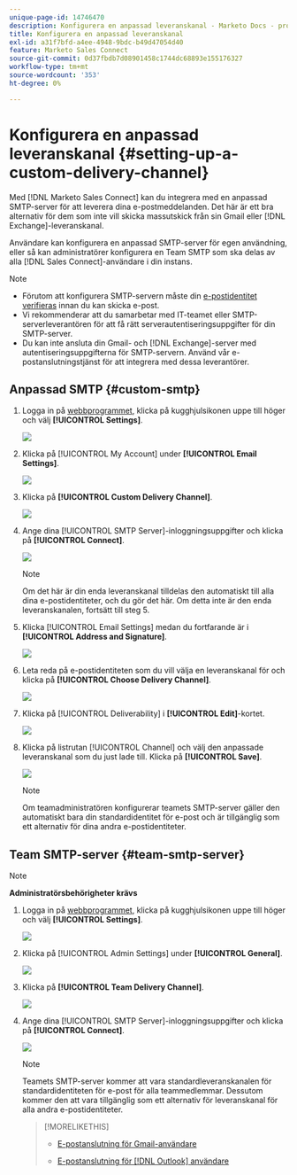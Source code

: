 ```yaml
---
unique-page-id: 14746470
description: Konfigurera en anpassad leveranskanal - Marketo Docs - produktdokumentation
title: Konfigurera en anpassad leveranskanal
exl-id: a31f7bfd-a4ee-4948-9bdc-b49d47054d40
feature: Marketo Sales Connect
source-git-commit: 0d37fbdb7d08901458c1744dc68893e155176327
workflow-type: tm+mt
source-wordcount: '353'
ht-degree: 0%

---
```


# Konfigurera en anpassad leveranskanal {#setting-up-a-custom-delivery-channel}

Med [!DNL Marketo Sales Connect] kan du integrera med en anpassad SMTP-server för att leverera dina e-postmeddelanden. Det här är ett bra alternativ för dem som inte vill skicka massutskick från sin Gmail eller [!DNL Exchange]-leveranskanal.

Användare kan konfigurera en anpassad SMTP-server för egen användning, eller så kan administratörer konfigurera en Team SMTP som ska delas av alla [!DNL Sales Connect]-användare i din instans.

>[!NOTE]
>
>* Förutom att konfigurera SMTP-servern måste din [e-postidentitet verifieras](/help/marketo/product-docs/marketo-sales-connect/getting-started/email-settings/verify-your-email.md) innan du kan skicka e-post.
>* Vi rekommenderar att du samarbetar med IT-teamet eller SMTP-serverleverantören för att få rätt serverautentiseringsuppgifter för din SMTP-server.
>* Du kan inte ansluta din Gmail- och [!DNL Exchange]-server med autentiseringsuppgifterna för SMTP-servern. Använd vår e-postanslutningstjänst för att integrera med dessa leverantörer.

## Anpassad SMTP {#custom-smtp}

1. Logga in på [webbprogrammet](https://toutapp.com/login), klicka på kugghjulsikonen uppe till höger och välj **[!UICONTROL Settings]**.

   ![](assets/setting-up-a-custom-delivery-channel-1.png)

1. Klicka på [!UICONTROL My Account] under **[!UICONTROL Email Settings]**.

   ![](assets/setting-up-a-custom-delivery-channel-2.png)

1. Klicka på **[!UICONTROL Custom Delivery Channel]**.

   ![](assets/setting-up-a-custom-delivery-channel-3.png)

1. Ange dina [!UICONTROL SMTP Server]-inloggningsuppgifter och klicka på **[!UICONTROL Connect]**.

   ![](assets/setting-up-a-custom-delivery-channel-4.png)

   >[!NOTE]
   >
   >Om det här är din enda leveranskanal tilldelas den automatiskt till alla dina e-postidentiteter, och du gör det här. Om detta inte är den enda leveranskanalen, fortsätt till steg 5.

1. Klicka [!UICONTROL Email Settings] medan du fortfarande är i **[!UICONTROL Address and Signature]**.

   ![](assets/setting-up-a-custom-delivery-channel-5.png)

1. Leta reda på e-postidentiteten som du vill välja en leveranskanal för och klicka på **[!UICONTROL Choose Delivery Channel]**.

   ![](assets/setting-up-a-custom-delivery-channel-6.png)

1. Klicka på [!UICONTROL Deliverability] i **[!UICONTROL Edit]**-kortet.

   ![](assets/setting-up-a-custom-delivery-channel-7.png)

1. Klicka på listrutan [!UICONTROL Channel] och välj den anpassade leveranskanal som du just lade till. Klicka på **[!UICONTROL Save]**.

   ![](assets/setting-up-a-custom-delivery-channel-8.png)

   >[!NOTE]
   >
   >Om teamadministratören konfigurerar teamets SMTP-server gäller den automatiskt bara din standardidentitet för e-post och är tillgänglig som ett alternativ för dina andra e-postidentiteter.

## Team SMTP-server {#team-smtp-server}

>[!NOTE]
>
>**Administratörsbehörigheter krävs**

1. Logga in på [webbprogrammet](https://toutapp.com/login), klicka på kugghjulsikonen uppe till höger och välj **[!UICONTROL Settings]**.

   ![](assets/setting-up-a-custom-delivery-channel-9.png)

1. Klicka på [!UICONTROL Admin Settings] under **[!UICONTROL General]**.

   ![](assets/setting-up-a-custom-delivery-channel-10.png)

1. Klicka på **[!UICONTROL Team Delivery Channel]**.

   ![](assets/setting-up-a-custom-delivery-channel-11.png)

1. Ange dina [!UICONTROL SMTP Server]-inloggningsuppgifter och klicka på **[!UICONTROL Connect]**.

   ![](assets/setting-up-a-custom-delivery-channel-12.png)

   >[!NOTE]
   >
   >Teamets SMTP-server kommer att vara standardleveranskanalen för standardidentiteten för e-post för alla teammedlemmar. Dessutom kommer den att vara tillgänglig som ett alternativ för leveranskanal för alla andra e-postidentiteter.

   >[!MORELIKETHIS]
   >
   >* [E-postanslutning för Gmail-användare](/help/marketo/product-docs/marketo-sales-connect/email-plugins/gmail/email-connection-for-gmail-users.md)
   >
   >* [E-postanslutning för [!DNL Outlook] användare](/help/marketo/product-docs/marketo-sales-connect/email-plugins/msc-for-outlook/email-connection-for-outlook-users.md)
